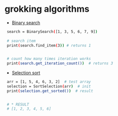 
# grokking algorithms

 


 - [Binary search](https://github.com/muhammadusufs/grokking_algorithms/blob/main/binary_search.py)
 ```bash
  search = BinarySearch([1, 3, 5, 6, 7, 9])
  
  # search item
  print(search.find_item(3)) # returns 1 

  
  # count how many times iteration works
  print(search.get_iteration_count())  # returns 3
```


 - [Selection sort](https://github.com/muhammadusufs/grokking_algorithms/blob/main/selection_sort.py)
 ```bash
  arr = [1, 5, 4, 6, 3, 2]  # test array
  selection = SortSelection(arr)  # init
  print(selection.get_sorted())  # result

  
  # * RESULT
  # [1, 2, 3, 4, 5, 6]

  ```